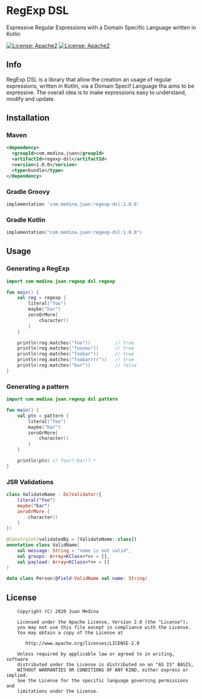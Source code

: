 # RegExp DSL

Expressive Regular Expressions with a Domain Specific Language written in Kotlin

[![License: Apache2](https://img.shields.io/badge/license-Apache%202-blue.svg)](https://github.com/juan-medina/regexp-dsl/blob/master/LICENSE)
[![License: Apache2](https://img.shields.io/badge/docs-latest-brightgreen.svg)](https://juan-medina.github.io/regexp-dsl/)

## Info

RegExp DSL is a library that allow the creation an usage of regular expressions, written in Kotlin, via a Domain Specif Language tha aims to be expressive. The overall idea is to make expressions easy to understand, modify and update. 

## Installation

### Maven

```xml
<dependency>
  <groupId>com.medina.juan</groupId>
  <artifactId>regexp-dsl</artifactId>
  <version>1.0.0</version>
  <type>bundle</type>
</dependency>
```

### Gradle Groovy

```groovy
implementation 'com.medina.juan:regexp-dsl:1.0.0'
```

### Gradle Kotlin

```kotlin
implementation("com.medina.juan:regexp-dsl:1.0.0")
```

## Usage

### Generating a RegExp

```kotlin
import com.medina.juan.regexp.dsl.regexp

fun main() {
    val reg = regexp {        
        literal("foo")
        maybe("bar")    
        zeroOrMore{
            character()
        }        
    }

    println(reg.matches("foo"))         // true
    println(reg.matches("fooooo"))      // true
    println(reg.matches("foobar"))      // true
    println(reg.matches("foobarrrr"))   // true
    println(reg.matches("bar"))         // false
} 
```

### Generating a pattern

```kotlin
import com.medina.juan.regexp.dsl.pattern

fun main() {
    val ptn = pattern {        
        literal("foo")
        maybe("bar")    
        zeroOrMore{
            character()
        }        
    }

    println(ptn) // foo(?:bar)?.*     
} 
```

### JSR Validations

```kotlin
class ValidateName : DslValidator({
    literal("foo")
    maybe("bar")
    zeroOrMore {
        character()
    }
})

@Constraint(validatedBy = [ValidateName::class])
annotation class ValidName(
    val message: String = "name is not valid",
    val groups: Array<KClass<*>> = [],
    val payload: Array<KClass<*>> = []
)

data class Person(@field:ValidName val name: String)
```

## License

```text
    Copyright (C) 2020 Juan Medina

    Licensed under the Apache License, Version 2.0 (the "License");
    you may not use this file except in compliance with the License.
    You may obtain a copy of the License at

       http://www.apache.org/licenses/LICENSE-2.0

    Unless required by applicable law or agreed to in writing, software
    distributed under the License is distributed on an "AS IS" BASIS,
    WITHOUT WARRANTIES OR CONDITIONS OF ANY KIND, either express or implied.
    See the License for the specific language governing permissions and
    limitations under the License.
```
